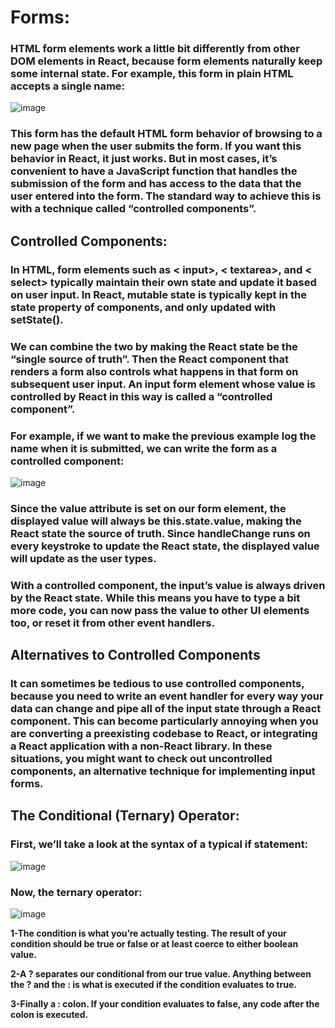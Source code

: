 # Forms:
### HTML form elements work a little bit differently from other DOM elements in React, because form elements naturally keep some internal state. For example, this form in plain HTML accepts a single name:
![image](https://user-images.githubusercontent.com/79833733/116316855-37b0f900-a7bb-11eb-9350-dd1292683b93.png)

### This form has the default HTML form behavior of browsing to a new page when the user submits the form. If you want this behavior in React, it just works. But in most cases, it’s convenient to have a JavaScript function that handles the submission of the form and has access to the data that the user entered into the form. The standard way to achieve this is with a technique called “controlled components”.

## Controlled Components:
### In HTML, form elements such as < input>, < textarea>, and < select> typically maintain their own state and update it based on user input. In React, mutable state is typically kept in the state property of components, and only updated with setState().

### We can combine the two by making the React state be the “single source of truth”. Then the React component that renders a form also controls what happens in that form on subsequent user input. An input form element whose value is controlled by React in this way is called a “controlled component”.

### For example, if we want to make the previous example log the name when it is submitted, we can write the form as a controlled component:

![image](https://user-images.githubusercontent.com/79833733/116317388-f1a86500-a7bb-11eb-84e9-d6dd1497ff4d.png)

### Since the value attribute is set on our form element, the displayed value will always be this.state.value, making the React state the source of truth. Since handleChange runs on every keystroke to update the React state, the displayed value will update as the user types.

### With a controlled component, the input’s value is always driven by the React state. While this means you have to type a bit more code, you can now pass the value to other UI elements too, or reset it from other event handlers.

## Alternatives to Controlled Components
### It can sometimes be tedious to use controlled components, because you need to write an event handler for every way your data can change and pipe all of the input state through a React component. This can become particularly annoying when you are converting a preexisting codebase to React, or integrating a React application with a non-React library. In these situations, you might want to check out uncontrolled components, an alternative technique for implementing input forms.

## The Conditional (Ternary) Operator:
### First, we’ll take a look at the syntax of a typical if statement:
![image](https://user-images.githubusercontent.com/79833733/116321214-52d33700-a7c2-11eb-8e82-bc3dc446334e.png)

### Now, the ternary operator:

![image](https://user-images.githubusercontent.com/79833733/116322111-0c7ed780-a7c4-11eb-8104-8f4043922618.png)

**1-The condition is what you’re actually testing. The result of your condition should be true or false or at least coerce to either boolean value.**

**2-A ? separates our conditional from our true value. Anything between the ? and the : is what is executed if the condition evaluates to true.**

**3-Finally a : colon. If your condition evaluates to false, any code after the colon is executed.**





